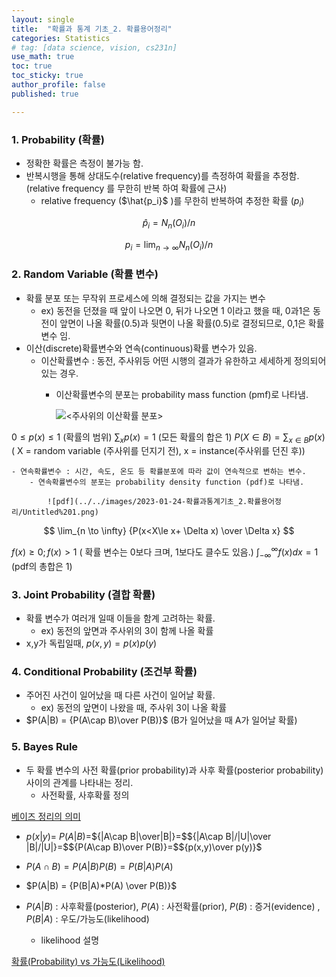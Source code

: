 ```yaml
---
layout: single
title:  "확률과 통계 기초_2. 확률용어정리"
categories: Statistics
# tag: [data science, vision, cs231n]
use_math: true
toc: true
toc_sticky: true
author_profile: false
published: true

---
```



### 1. Probability (확률)
- 정확한 확률은 측정이 불가능 함.
- 반복시행을 통해 상대도수(relative frequency)를 측정하여 확률을 추정함.
(relative frequency 를 무한히 반복 하여 확률에 근사)
    - relative frequency ($\hat{p_i}$ )를 무한히 반복하여 추정한 확률 ($p_i$)

$$
\hat{p}_i = N_n(O_i)/n
$$

$$
p_i = \lim_{n \to \infty}N_n(O_i)/n
$$

### 2. Random Variable (확률 변수)
- 확률 분포 또는 무작위 프로세스에 의해 결정되는 값을 가지는 변수
    - ex) 동전을 던졌을 때 앞이 나오면 0, 뒤가 나오면 1 이라고 했을 때, 0과1은 동전이 앞면이 나올 확률(0.5)과 뒷면이 나올 확률(0.5)로 결정되므로, 0,1은 확률 변수 임.
- 이산(discrete)확률변수와 연속(continuous)확률 변수가 있음.
    - 이산확률변수 : 동전, 주사위등 어떤 시행의 결과가 유한하고 세세하게 정의되어 있는 경우.
        - 이산확률변수의 분포는 probability mass function (pmf)로 나타냄.
            
            ![<주사위의 이산확률 분포>](../../images/2023-01-24-확률과통계기초_2.확률용어정리/Untitled.png)
            
                  
            
$0 \le p(x) \le1$ (확률의 범위)
$\sum_{x}p(x) = 1$  (모든 확률의 합은 1)
$P(X \in B) = \sum_{x\in B}{p(x)}$ 
( X = random variable (주사위를 던지기 전), x = instance(주사위를 던진 후))

    
    - 연속확률변수 : 시간, 속도, 온도 등 확률분포에 따라 값이 연속적으로 변하는 변수.
        - 연속확률변수의 분포는 probability density function (pdf)로 나타냄.
            
            ![pdf](../../images/2023-01-24-확률과통계기초_2.확률용어정리/Untitled%201.png)
            
$$
\lim_{n \to \infty} {P(x<X\le x+ \Delta x) \over \Delta x}
$$

$f(x) \ge 0 ; f(x) >1$  ( 확률 변수는 0보다 크며, 1보다도 클수도 있음.)
$\int_{-\infty}^{\infty} f(x)dx = 1$ (pdf의 총합은 1) 
            
### 3. Joint Probability (결합 확률)
- 확률 변수가 여러개 일때 이들을 함계 고려하는 확률.
    - ex) 동전의 앞면과 주사위의 3이 함께 나올 확률
- x,y가 독립일때, $p(x,y) = p(x)p(y)$

### 4. Conditional Probability (조건부 확률)
- 주어진 사건이 일어났을 때 다른 사건이 일어날 확률.
    - ex) 동전의 앞면이 나왔을 때, 주사위 3이 나올 확률
- $P(A|B) = {P(A\cap B)\over P(B)}$ (B가 일어났을 때 A가 일어날 확률)

### 5. Bayes Rule
- 두 확률 변수의 사전 확률(prior probability)과 사후 확률(posterior probability) 사이의 관계를 나타내는 정리.
    - 사전확률, 사후확률 정의
    
[베이즈 정리의 의미](https://angeloyeo.github.io/2020/01/09/Bayes_rule.html)
    

- $p(x|y) =$ $P(A|B)=$${|A\cap B|\over|B|}=$${|A\cap B|/|U|\over |B|/|U|}=$${P(A\cap B)\over P(B)}=$${p(x,y)\over p(y)}$


- $P(A\cap B) = P(A|B)P(B) = P(B|A)P(A)$
- $P(A|B) = {P(B|A)*P(A) \over P(B)}$
    
- $P(A|B)$  : 사후확률(posterior), $P(A)$ : 사전확률(prior), $P(B)$ : 증거(evidence) , $P(B|A)$ : 우도/가능도(likelihood)
    
    - likelihood 설명
    
[확률(Probability) vs 가능도(Likelihood)](https://jinseob2kim.github.io/probability_likelihood.html)
